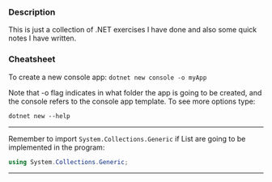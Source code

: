 ### Description
This is just a collection of .NET exercises I have done and also some quick notes I have written. 


### Cheatsheet

To create a new console app:
`dotnet new console -o myApp`

Note that -o flag indicates in what folder the app is going to be created, and the console refers to the console app template. To see more options type:

`dotnet new --help`

---
Remember to import `System.Collections.Generic` if List are going to be implemented in the program:
```C#
using System.Collections.Generic;
```

---


